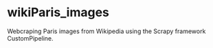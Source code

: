 # wikiParis_images
Webcraping Paris images from Wikipedia using the Scrapy framework CustomPipeline.

